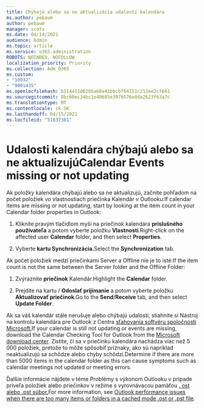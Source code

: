 ```yaml
---
title: Chýbajú alebo sa ne aktualizácia udalostí kalendára
ms.author: pebaum
author: pebaum
manager: scotv
ms.date: 04/14/2021
audience: Admin
ms.topic: article
ms.service: o365-administration
ROBOTS: NOINDEX, NOFOLLOW
localization_priority: Priority
ms.collection: Adm_O365
ms.custom:
- "10932"
- "9001435"
ms.openlocfilehash: b114411d6285a68a41bbcbf64151c212ee2cf661
ms.sourcegitcommit: 8bc60ec34bc1e40685e3976576e04a2623f63a7c
ms.translationtype: MT
ms.contentlocale: sk-SK
ms.lasthandoff: 04/15/2021
ms.locfileid: "51837381"
---
```

# <a name="calendar-events-missing-or-not-updating"></a><span data-ttu-id="6e29c-102">Udalosti kalendára chýbajú alebo sa ne aktualizujú</span><span class="sxs-lookup"><span data-stu-id="6e29c-102">Calendar Events missing or not updating</span></span>

<span data-ttu-id="6e29c-103">Ak položky kalendára chýbajú alebo sa ne aktualizujú, začnite pohľadom na počet položiek vo vlastnostiach priečinka Kalendár v Outlooku:</span><span class="sxs-lookup"><span data-stu-id="6e29c-103">If calendar items are missing or not updating, start by looking at the item count in your Calendar folder properties in Outlook:</span></span> 

1. <span data-ttu-id="6e29c-104">Kliknite pravým tlačidlom myši na priečinok kalendára **príslušného používateľa** a potom vyberte položku **Vlastnosti**.</span><span class="sxs-lookup"><span data-stu-id="6e29c-104">Right-click on the affected user **Calendar** folder, and then select **Properties**.</span></span>

1. <span data-ttu-id="6e29c-105">Vyberte **kartu Synchronizácia.**</span><span class="sxs-lookup"><span data-stu-id="6e29c-105">Select the **Synchronization** tab.</span></span>

<span data-ttu-id="6e29c-106">Ak počet položiek medzi priečinkami Server a Offline nie je to isté:</span><span class="sxs-lookup"><span data-stu-id="6e29c-106">If the item count is not the same between the Server folder and the Offline Folder:</span></span>

1.  <span data-ttu-id="6e29c-107">Zvýraznite **priečinok** Kalendár.</span><span class="sxs-lookup"><span data-stu-id="6e29c-107">Highlight the **Calendar** folder.</span></span>

1.  <span data-ttu-id="6e29c-108">Prejdite na kartu / **Odoslať prijímanie** a potom vyberte položku **Aktualizovať priečinok**.</span><span class="sxs-lookup"><span data-stu-id="6e29c-108">Go to the **Send**/**Receive** tab, and then select **Update Folder**.</span></span>

<span data-ttu-id="6e29c-109">Ak sa váš kalendár stále nerušuje alebo chýbajú udalosti, stiahnite si Nástroj na kontrolu kalendára pre Outlook z Centra [sťahovania softvéru spoločnosti Microsoft.](https://www.microsoft.com/download/details.aspx?id=28786)</span><span class="sxs-lookup"><span data-stu-id="6e29c-109">If your calendar is still not updating or events are missing, download the Calendar Checking Tool for Outlook from the [Microsoft download center](https://www.microsoft.com/download/details.aspx?id=28786).</span></span> <span data-ttu-id="6e29c-110">Zistite, či sa v priečinku kalendára nachádza viac než 5 000 položiek, pretože to môže spôsobiť príznaky, ako sú napríklad neaktualizujú sa schôdze alebo chyby schôdzí.</span><span class="sxs-lookup"><span data-stu-id="6e29c-110">Determine if there are more than 5000 items in the calendar folder as this can cause symptoms such as calendar meetings not updated or meeting errors.</span></span> 

<span data-ttu-id="6e29c-111">Ďalšie informácie nájdete v téme Problémy s výkonom Outlooku v prípade priveľa položiek alebo priečinkov v režime s vyrovnávacou pamäťou [. ost alebo .pst súbor.](https://docs.microsoft.com/outlook/troubleshoot/performance/performance-issues-if-too-many-items-or-folders)</span><span class="sxs-lookup"><span data-stu-id="6e29c-111">For more information, see [Outlook performance issues when there are too many items or folders in a cached mode .ost or .pst file](https://docs.microsoft.com/outlook/troubleshoot/performance/performance-issues-if-too-many-items-or-folders).</span></span>